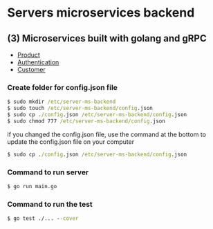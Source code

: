 # Servers microservices backend

## (3) Microservices built with golang and gRPC
- [Product](https://github.com/isaqueveras/products-microservice)
- [Authentication](https://github.com/isaqueveras/authentication-microservice)
- [Customer](github.com/isaqueveraslabs/customer-microservice)

### Create folder for config.json file
```bat
$ sudo mkdir /etc/server-ms-backend
$ sudo touch /etc/server-ms-backend/config.json
$ sudo cp ./config.json /etc/server-ms-backend/config.json
$ sudo chmod 777 /etc/server-ms-backend/config.json
```
if you changed the config.json file, use the command at the bottom to update the config.json file on your computer
```bat
$ sudo cp ./config.json /etc/server-ms-backend/config.json
```

### Command to run server
```bat
$ go run main.go
```

### Command to run the test
```bat
$ go test ./... --cover
```
